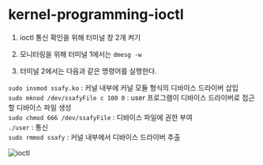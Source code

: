 # kernel-programming-ioctl

1. ioctl 통신 확인을 위해 터미널 창 2개 켜기

2. 모니터링을 위해 터미널 1에서는 ```dmesg -w```
3. 터미널 2에서는 다음과 같은 명령어를 실행한다.

```sudo insmod ssafy.ko``` : 커널 내부에 커널 모듈 형식의 디바이스 드라이버 삽입
<br>
```sudo mknod /dev/ssafyFile c 100 0``` : user 프로그램이 디바이스 드라이버로 접근할 디바이스 파일 생성
<br>
```sudo chmod 666 /dev/ssafyFile``` : 디바이스 파일에 권한 부여
<br>
```./user``` : 통신
<br>
```sudo rmmod ssafy``` : 커널 내부에서 디바이스 드라이버 추출 

![ioctl](https://github.com/BaeYunjae/kernel-ioctl/assets/88019800/4afe6d5e-3662-4f4b-af7c-533a3064e1c8)
